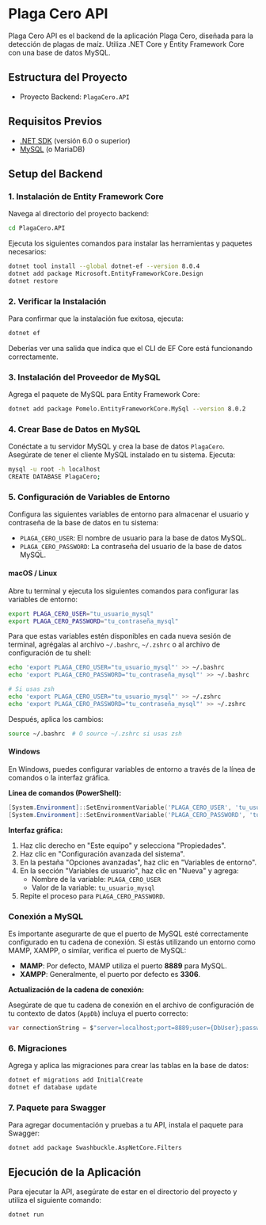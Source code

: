 # Plaga Cero API

Plaga Cero API es el backend de la aplicación Plaga Cero, diseñada para la detección de plagas de maíz. Utiliza .NET Core y Entity Framework Core con una base de datos MySQL.

## Estructura del Proyecto
- Proyecto Backend: `PlagaCero.API`

## Requisitos Previos
- [.NET SDK](https://dotnet.microsoft.com/download/dotnet) (versión 6.0 o superior)
- [MySQL](https://www.mysql.com/downloads/) (o MariaDB)

## Setup del Backend

### 1. Instalación de Entity Framework Core
Navega al directorio del proyecto backend:

```bash
cd PlagaCero.API
```

Ejecuta los siguientes comandos para instalar las herramientas y paquetes necesarios:

```bash
dotnet tool install --global dotnet-ef --version 8.0.4
dotnet add package Microsoft.EntityFrameworkCore.Design
dotnet restore
```

### 2. Verificar la Instalación
Para confirmar que la instalación fue exitosa, ejecuta:

```bash
dotnet ef
```

Deberías ver una salida que indica que el CLI de EF Core está funcionando correctamente.

### 3. Instalación del Proveedor de MySQL
Agrega el paquete de MySQL para Entity Framework Core:

```bash
dotnet add package Pomelo.EntityFrameworkCore.MySql --version 8.0.2
```

### 4. Crear Base de Datos en MySQL
Conéctate a tu servidor MySQL y crea la base de datos `PlagaCero`. Asegúrate de tener el cliente MySQL instalado en tu sistema. Ejecuta:

```bash
mysql -u root -h localhost
CREATE DATABASE PlagaCero;
```

### 5. Configuración de Variables de Entorno
Configura las siguientes variables de entorno para almacenar el usuario y contraseña de la base de datos en tu sistema:

- `PLAGA_CERO_USER`: El nombre de usuario para la base de datos MySQL.
- `PLAGA_CERO_PASSWORD`: La contraseña del usuario de la base de datos MySQL.

#### macOS / Linux
Abre tu terminal y ejecuta los siguientes comandos para configurar las variables de entorno:

```bash
export PLAGA_CERO_USER="tu_usuario_mysql"
export PLAGA_CERO_PASSWORD="tu_contraseña_mysql"
```

Para que estas variables estén disponibles en cada nueva sesión de terminal, agrégalas al archivo `~/.bashrc`, `~/.zshrc` o al archivo de configuración de tu shell:

```bash
echo 'export PLAGA_CERO_USER="tu_usuario_mysql"' >> ~/.bashrc
echo 'export PLAGA_CERO_PASSWORD="tu_contraseña_mysql"' >> ~/.bashrc

# Si usas zsh
echo 'export PLAGA_CERO_USER="tu_usuario_mysql"' >> ~/.zshrc
echo 'export PLAGA_CERO_PASSWORD="tu_contraseña_mysql"' >> ~/.zshrc
```

Después, aplica los cambios:

```bash
source ~/.bashrc  # O source ~/.zshrc si usas zsh
```

#### Windows
En Windows, puedes configurar variables de entorno a través de la línea de comandos o la interfaz gráfica.

**Línea de comandos (PowerShell):**

```powershell
[System.Environment]::SetEnvironmentVariable('PLAGA_CERO_USER', 'tu_usuario_mysql', [System.EnvironmentVariableTarget]::User)
[System.Environment]::SetEnvironmentVariable('PLAGA_CERO_PASSWORD', 'tu_contraseña_mysql', [System.EnvironmentVariableTarget]::User)
```

**Interfaz gráfica:**

1. Haz clic derecho en "Este equipo" y selecciona "Propiedades".
2. Haz clic en "Configuración avanzada del sistema".
3. En la pestaña "Opciones avanzadas", haz clic en "Variables de entorno".
4. En la sección "Variables de usuario", haz clic en "Nueva" y agrega:
   - Nombre de la variable: `PLAGA_CERO_USER`
   - Valor de la variable: `tu_usuario_mysql`
5. Repite el proceso para `PLAGA_CERO_PASSWORD`.

### Conexión a MySQL

Es importante asegurarte de que el puerto de MySQL esté correctamente configurado en tu cadena de conexión. Si estás utilizando un entorno como MAMP, XAMPP, o similar, verifica el puerto de MySQL:

- **MAMP**: Por defecto, MAMP utiliza el puerto **8889** para MySQL.
- **XAMPP**: Generalmente, el puerto por defecto es **3306**.

**Actualización de la cadena de conexión:**

Asegúrate de que tu cadena de conexión en el archivo de configuración de tu contexto de datos (`AppDb`) incluya el puerto correcto:

```csharp
var connectionString = $"server=localhost;port=8889;user={DbUser};password={DbPassword};database={AppConfig.DatabaseName}";
```

### 6. Migraciones
Agrega y aplica las migraciones para crear las tablas en la base de datos:

```bash
dotnet ef migrations add InitialCreate
dotnet ef database update
```

### 7. Paquete para Swagger
Para agregar documentación y pruebas a tu API, instala el paquete para Swagger:

```bash
dotnet add package Swashbuckle.AspNetCore.Filters
```

## Ejecución de la Aplicación
Para ejecutar la API, asegúrate de estar en el directorio del proyecto y utiliza el siguiente comando:

```bash
dotnet run
```

